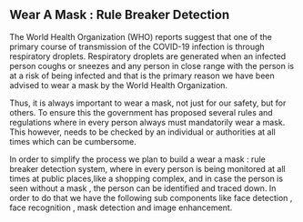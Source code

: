 ## Wear A Mask : Rule Breaker Detection

The World Health Organization (WHO) reports suggest that one of the primary course of transmission of the COVID-19 infection is through respiratory droplets.
Respiratory droplets are generated when an infected person coughs or sneezes and any person in close range with the person is at a risk of being infected and that is the primary reason we have been advised to wear a mask by the World Health Organization. 

Thus, it is always important to wear a mask, not just for our safety, but for others. To ensure this the government has proposed several rules and regulations where in every person always must mandatorily wear a mask. This however, needs to be checked by an individual or authorities at all times which can be cumbersome. 

In order to simplify the process we plan to build a wear a mask : rule breaker detection system, where in every person is being monitored at all times at public places,like a shopping complex, and in case the person is seen without a mask , the person can be identified and traced down. In order to do that we have the following sub components like face detection , face recognition , mask detection and image enhancement.

